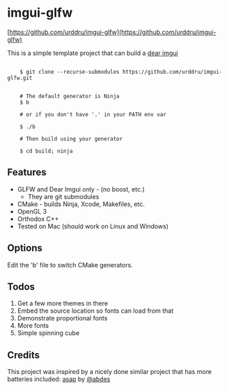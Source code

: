 # imgui-glfw

[https://github.com/urddru/imgui-glfw](https://github.com/urddru/imgui-glfw)

This is a simple template project that can build a [dear imgui](https://github.com/ocornut/imgui)

```Shell

    $ git clone --recurse-submodules https://github.com/urddru/imgui-glfw.git


    # The default generator is Ninja
    $ b

    # or if you don't have '.' in your PATH env var

    $ ./b

    # Then build using your generator

    $ cd build; ninja

```

## Features

* GLFW and Dear Imgui only - (no boost, etc.)
  * They are git submodules
* CMake - builds Ninja, Xcode, Makefiles, etc.
* OpenGL 3
* Orthodox C++
* Tested on Mac (should work on Linux and Windows)


## Options

Edit the 'b' file to switch CMake generators.


## Todos

1. Get a few more themes in there
2. Embed the source location so fonts can load from that
3. Demonstrate proportional fonts
4. More fonts
5. Simple spinning cube

## Credits

This project was inspired by a nicely done similar project that has more batteries included: [asap](https://github.com/abdes/asap) by [@abdes](https://github.com/abdes)
